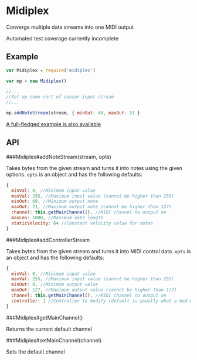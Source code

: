 Midiplex
========

Converge multiple data streams into one MIDI output

Automated test coverage currently incomplete

Example
-------

```javascript
var Midiplex = require('midiplex')

var mp = new Midiplex()

//...
//Set up some sort of sensor input stream
//...

mp.addNoteStream(stream, { minOut: 40, maxOut: 51 }
```

[A full-fledged example is also available](https://github.com/emac-utd/midiplex-demo-server)

API
---

###Midiplex#addNoteStream(stream, opts)

Takes bytes from the given stream and turns it into notes using the given options.  `opts` is an object and has the following defaults:

```javascript
{
  minVal: 0, //Minimum input value
  maxVal: 255, //Maximum input value (cannot be higher than 255)
  minOut: 60, //Minimum output note
  maxOut: 71, //Maximum output note (cannot be higher than 127)
  channel: this.getMainChannel(), //MIDI channel to output on
  maxLen: 1000, //Maximum note length
  staticVelocity: 64 //Constant velocity value for notes
}
```

###Midiplex#addControllerStream

Takes bytes from the given stream and turns it into MIDI control data.  `opts` is an object and has the following defaults:

```javascript
{
  minVal: 0, //Minimum input value
  maxVal: 255, //Maximum input value (cannot be higher than 255)
  minOut: 0, //Minimum output value
  maxOut: 127, //Maximum output value (cannot be higher than 127)
  channel: this.getMainChannel(), //MIDI channel to output on
  controller: 1 //Controller to modify (default is usually what a mod wheel is mapped to)
}
```

###Midiplex#getMainChannel()

Returns the current default channel

###Midiplex#setMainChannel(channel)

Sets the default channel
